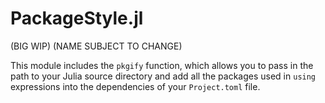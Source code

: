 # PackageStyle.jl

(BIG WIP) (NAME SUBJECT TO CHANGE)

This module includes the `pkgify` function, which allows you to pass in the path to your Julia source directory and 
add all the packages used in `using` expressions into the dependencies of your `Project.toml` file.
